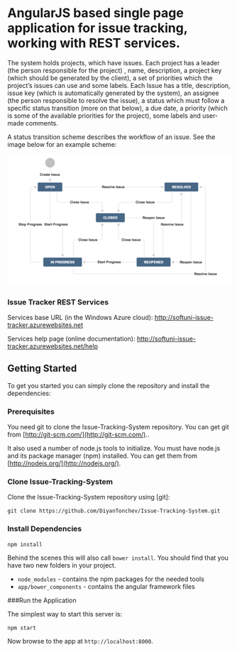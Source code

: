 # AngularJS based single page application for issue tracking, working with REST services.

   The system holds projects, which have issues. Each project has a leader (the person responsible for the project) , name, description, a project key (which should be generated by the client), a set of priorities which the project’s issues can use and some labels.
Each Issue has a title, description, issue key (which is automatically generated by the system), an assignee (the person responsible to resolve the issue), a status which must follow a specific status transition (more on that below), a due date, a priority (which is some of the available priorities for the project), some labels and user-made comments.

A status transition scheme describes the workflow of an issue. See the image below for an example scheme:

![Status transition sheme](resources/status-transition-scheme.png?raw=true)

### Issue Tracker REST Services

Services base URL (in the Windows Azure cloud): http://softuni-issue-tracker.azurewebsites.net

Services help page (online documentation): http://softuni-issue-tracker.azurewebsites.net/help 

## Getting Started

To get you started you can simply clone the repository and install the dependencies:

### Prerequisites

You need git to clone the Issue-Tracking-System repository. You can get git from [http://git-scm.com/](http://git-scm.com/)..

It also used a number of node.js tools to initialize. You must have node.js and its package manager (npm) installed. You can get them from [http://nodejs.org/](http://nodejs.org/).

### Clone Issue-Tracking-System

Clone the Issue-Tracking-System repository using [git]:

```
git clone https://github.com/DiyanTonchev/Issue-Tracking-System.git
```

### Install Dependencies

```
npm install
```
Behind the scenes this will also call `bower install`. You should find that you have two new folders in your project.

* `node_modules` - contains the npm packages for the needed tools 
* `app/bower_components` - contains the angular framework files

###Run the Application

The simplest way to start this server is:

```
npm start
```

Now browse to the app at `http://localhost:8000`.
